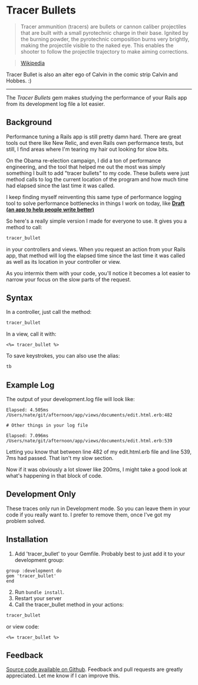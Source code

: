Tracer Bullets
===========

> Tracer ammunition (tracers) are bullets or cannon caliber projectiles that are built with a small pyrotechnic charge in their base. Ignited by the burning powder, the pyrotechnic composition burns very brightly, making the projectile visible to the naked eye. This enables the shooter to follow the projectile trajectory to make aiming corrections.

> [Wikipedia](http://en.wikipedia.org/wiki/Tracer_ammunition)

Tracer Bullet is also an alter ego of Calvin in the comic strip Calvin and Hobbes. :)

-----------------------

The *Tracer Bullets* gem makes studying the performance of your Rails app from its development log file a lot easier.


## Background

Performance tuning a Rails app is still pretty damn hard. There are great tools out there like New Relic, and even Rails own performance tests, but still, I find areas where I'm tearing my hair out looking for slow bits. 

On the Obama re-election campaign, I did a ton of performance engineering, and the tool that helped me out the most was simply something I built to add "tracer bullets" to my code. These bullets were just method calls to log the current location of the program and how much time had elapsed since the last time it was called. 

I keep finding myself reinventing this same type of performance logging tool to solve performance bottlenecks in things I work on today, like **[Draft (an app to help people write better)](http://draftin.com)** 
 
So here's a really simple version I made for everyone to use. It gives you a method to call:

```ruby
tracer_bullet
```

in your controllers and views. When you request an action from your Rails app, that method will log the elapsed time since the last time it was called as well as its location in your controller or view. 

As you intermix them with your code, you'll notice it becomes a lot easier to narrow your focus on the slow parts of the request.

## Syntax

In a controller, just call the method:  

```ruby
tracer_bullet
```

In a view, call it with: 

```erb
<%= tracer_bullet %>
```

To save keystrokes, you can also use the alias: 

```ruby
tb
```

## Example Log

The output of your development.log file will look like: 

```
Elapsed: 4.505ms /Users/nate/git/afternoon/app/views/documents/edit.html.erb:482

# Other things in your log file

Elapsed: 7.096ms /Users/nate/git/afternoon/app/views/documents/edit.html.erb:539
```

Letting you know that between line 482 of my edit.html.erb file and line 539, 7ms had passed. That isn't my slow section. 

Now if it was obviously a lot slower like 200ms, I might take a good look at what's happening in that block of code. 

## Development Only

These traces only run in Development mode. So you can leave them in your code if you really want to. I prefer to remove them, once I've got my problem solved.


Installation
------------

1) Add 'tracer_bullet' to your Gemfile. Probably best to just add it to your development group: 

```
group :development do 
gem 'tracer_bullet'
end
```

2) Run `bundle install`.
3) Restart your server
4) Call the tracer_bullet method in your actions:

```ruby
tracer_bullet
```

or view code:

```erb
<%= tracer_bullet %>
```


Feedback
--------
[Source code available on Github](https://github.com/n8/tracer_bullets). Feedback and pull requests are greatly appreciated.  Let me know if I can improve this.
